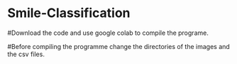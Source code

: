 # Smile-Classification

#Download the code and use google colab to compile the programe.

#Before compiling the programme change the directories of the images and the csv files.
